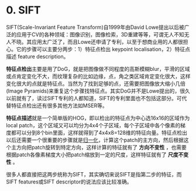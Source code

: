 # 0. SIFT

SIFT(Scale-Invariant Feature Transform)自1999年由David Lowe提出以后被广泛的应用于CV的各种领域：图像识别，图像检索，3D重建等等，可谓无人不知无人不晓。其应用太广泛了，而且Lowe还申请了专利，以至于想商业用的人都很担心。它的步骤可以主要分两步：1）特征点检出 keypoint localisation，2）特征点描述 feature description。

**特征点检出**主要是用了DoG，就是把图像做不同程度的高斯模糊blur，平滑的区域或点肯定变化不大，而纹理复杂的比如边缘，点，角之类区域肯定变化很大，这样变化很大的点就是特征点。当然为了找到足够的点，还需要把图像放大缩小几倍(Image Pyramids)来重复这个步骤找特征点。其实DoG并不是Lowe提出的，很久以前就有了，读过SIFT专利的人都知道，SIFT的专利里面也不包括这部分。可代替特征点检出还有很多其他方法如MSER等。

**特征点描述**就是一个简单版的HOG，即以检出的特征点为中心选16x16的区域作为local patch，这个区域又可以均分为4x4个子区域，每个子区域中各个像素的梯度都可以分到8个bin里面，这样就得到了4x4x8=128维的特征向量。特征点检出以后还需要一个很重要的步骤就是[归一化](https://www.zhihu.com/search?q=%E5%BD%92%E4%B8%80%E5%8C%96&search_source=Entity&hybrid_search_source=Entity&hybrid_search_extra=%7B%22sourceType%22%3A%22article%22%2C%22sourceId%22%3A%2222476595%22%7D)，计算这个patch的主方向，然后根据这个主方向把patch旋转到特定方向，这样计算的特征就有了 **方向不变性** ，也需要根据patch各像素梯度大小把patch缩放到一定的尺度，这样特征就有了 **尺度不变性** 。

很多人都直接把这两步统称为SIFT，其实确切来说SIFT是指第二步的特征，而SIFT features或SIFT descriptor的说法应该比较准确。
